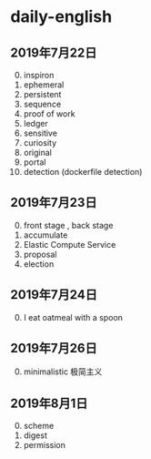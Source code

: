 # daily-english

## 2019年7月22日
0. inspiron
1. ephemeral
2. persistent
3. sequence
4. proof of work
5. ledger
6. sensitive
7. curiosity
8. original
9. portal
10. detection (dockerfile detection)

## 2019年7月23日
0. front stage , back stage
1. accumulate
2. Elastic Compute Service
3. proposal
4. election

## 2019年7月24日
0. I eat oatmeal with a spoon

## 2019年7月26日
0. minimalistic 极简主义

## 2019年8月1日
0. scheme
1. digest
3. permission
